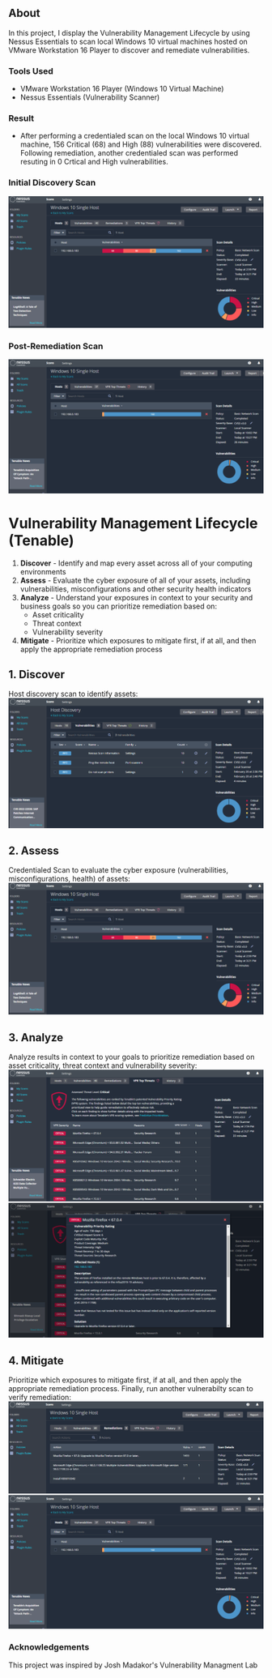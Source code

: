 ## About
In this project, I display the Vulnerability Management Lifecycle by using Nessus Essentials to scan local Windows 10 virtual machines hosted on VMware Workstation 16 Player to discover and remediate vulnerabilities. 

### Tools Used
  - VMware Workstation 16 Player (Windows 10 Virtual Machine)
  - Nessus Essentials (Vulnerability Scanner)

### Result
- After performing a credentialed scan on the local Windows 10 virtual machine, 156 Critical (68) and High (88) vulnerabilities were discovered. Following remediation, another credentialed scan was performed resuting in 0 Crtical and High vulnerabilities.

### Initial Discovery Scan
![Discovery scan](11.png)

### Post-Remediation Scan
![Post-Remediation](17.png)
 
  
# Vulnerability Management Lifecycle (Tenable)
1. **Discover** - Identify and map every asset across all of your computing environments
2. **Assess** - Evaluate the cyber exposure of all of your assets, including vulnerabilities, misconfigurations and other security health indicators
3. **Analyze** - Understand your exposures in context to your security and business goals so you can prioritize remediation based on:
    - Asset criticality
    - Threat context
    - Vulnerability severity
4. **Mitigate** - Prioritize which exposures to mitigate first, if at all, and then apply the appropriate remediation process


## 1. Discover
Host discovery scan to identify assets:
![Discover](18.png)
## 2. Assess
Credentialed Scan to evaluate the cyber exposure (vulnerabilities, misconfigurations, health) of assets:
![Assess](11.png)
## 3. Analyze
Analyze results in context to your goals to prioritize remediation based on asset criticality, threat context and vulnerability severity:
![Analyze](15.png)
![Analyze2](16.png)
## 4. Mitigate
Prioritize which exposures to mitigate first, if at all, and then apply the appropriate remediation process. Finally, run another vulnerabilty scan to verify remediation:
![Mitigate](14.png)
![Mitigate](17.png)


### Acknowledgements
This project was inspired by Josh Madakor's Vulnerability Managment Lab 
    
  
